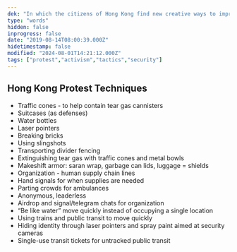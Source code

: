 ```yaml
---
dek: "In which the citizens of Hong Kong find new creative ways to improve on public disobedience"
type: "words"
hidden: false
inprogress: false
date: "2019-08-14T08:00:39.000Z"
hidetimestamp: false
modified: "2024-08-01T14:21:12.000Z"
tags: ["protest","activism","tactics","security"]
---
```

## Hong Kong Protest Techniques

- Traffic cones - to help contain tear gas cannisters
- Suitcases (as defenses)
- Water bottles
- Laser pointers
- Breaking bricks
- Using slingshots
- Transporting divider fencing
- Extinguishing tear gas with traffic cones and metal bowls
- Makeshift armor: saran wrap, garbage can lids, luggage = shields
- Organization - human supply chain lines
- Hand signals for when supplies are needed
- Parting crowds for ambulances
- Anonymous, leaderless
- Airdrop and signal/telegram chats for organization
- “Be like water” move quickly instead of occupying a single location
- Using trains and public transit to move quickly
- Hiding identity through laser pointers and spray paint aimed at security cameras
- Single-use transit tickets for untracked public transit

